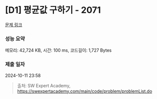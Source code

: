 # [D1] 평균값 구하기 - 2071 

[문제 링크](https://swexpertacademy.com/main/code/problem/problemDetail.do?contestProbId=AV5QRnJqA5cDFAUq) 

### 성능 요약

메모리: 42,724 KB, 시간: 100 ms, 코드길이: 1,727 Bytes

### 제출 일자

2024-10-11 23:58



> 출처: SW Expert Academy, https://swexpertacademy.com/main/code/problem/problemList.do